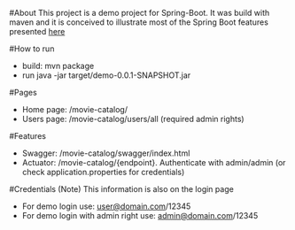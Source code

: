 #About
This project is a demo project for Spring-Boot. 
It was build with maven and it is conceived to illustrate most of the Spring Boot features presented  [here](https://docs.google.com/presentation/d/1uO_WO8GHi_BT2cBypQ7U3u8liYNGFSrP24UuCTlIVdQ/edit?usp=sharing)

#How to run
* build: mvn package
* run java -jar target/demo-0.0.1-SNAPSHOT.jar

#Pages
* Home page: /movie-catalog/ 
* Users page: /movie-catalog/users/all (required admin rights)

#Features
* Swagger: /movie-catalog/swagger/index.html
* Actuator: /movie-catalog/{endpoint}. Authenticate with admin/admin (or check application.properties for credentials)

#Credentials
(Note) This information is also on the login page
* For demo login use: user@domain.com/12345
* For demo login with admin right use: admin@domain.com/12345
